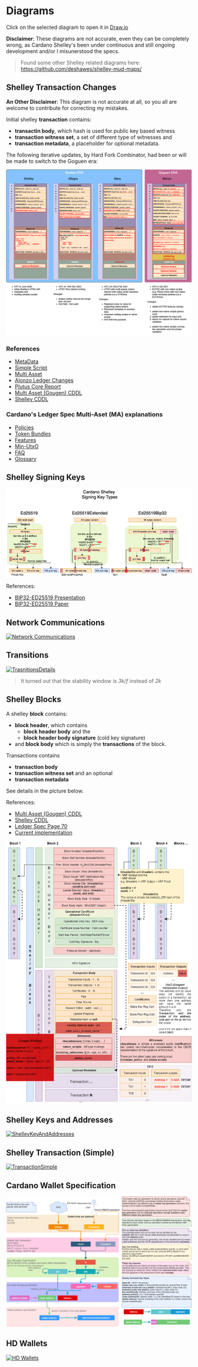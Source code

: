 # Diagrams

Click on the selected diagram to open it in [Draw.io](https://draw.io)


__Disclaimer__: These diagrams are not accurate, even they can be completely wrong, as Cardano Shelley's been under continuous and still ongoing development and/or I misunerstood the specs.


> Found some other Shelley related diagrams here:
https://github.com/deshawes/shelley-mud-maps/

## Shelley Transaction Changes

__An Other Disclaimer__: This diagram is not accurate at all, so you all are welcome to contribute for correcting my mistakes.


Initial shelley **transaction** contains:
- **transactin body**, which hash is used for public key based witness
- **transaction witness set**, a set of different type of witnesses and
- **transaction metadata**, a placeholder for optional metadata.

The following iterative updates, by Hard Fork Combinator, had been or will be made to switch to the Goguen era:

[![ShelleyTransaction](https://github.com/ilap/ShelleyStuffs/blob/master/images/ShelleyTransactionChanges4Gougen.png)](https://app.diagrams.net/#Uhttps%3A%2F%2Fraw.githubusercontent.com%2Filap%2FShelleyStuffs%2Fmaster%2Fdiagrams%2FShelleyTransactionChanges4Gougen.drawio)

### References

- [MetaData](https://github.com/input-output-hk/cardano-node/blob/b82e6c780937a8e9570915248c3d825e8211ab3d/doc/reference/tx-metadata.md)
- [Simple Script](https://github.com/input-output-hk/cardano-node/blob/b82e6c780937a8e9570915248c3d825e8211ab3d/doc/reference/simple-scripts.md)
- [Multi Asset](https://github.com/input-output-hk/cardano-node/blob/b82e6c780937a8e9570915248c3d825e8211ab3d/doc/reference/multi-assets.md)
- [Alonzo Ledger Changes](https://hydra.iohk.io/job/Cardano/cardano-ledger-specs/specs.alonzo-ledger/latest/download/1/alonzo-changes.pdf)
- [Plutus Core Report](https://hydra.iohk.io/job/Cardano/plutus/darwin.docs.plutus-report/latest/download-by-type/doc-pdf/plutus)
- [Multi Asset (Gougen) CDDL](https://github.com/input-output-hk/cardano-ledger-specs/blob/master/shelley-ma/shelley-ma-test/cddl-files/shelley-ma.cddl)
- [Shelley CDDL](https://github.com/input-output-hk/cardano-ledger-specs/blob/c4aab5045977ab2bf45a27f5804cfcbe2509fc5e/shelley/chain-and-ledger/shelley-spec-ledger-test/cddl-files/shelley.cddl#L3)

### Cardano's Ledger Spec Multi-Aset (MA) explanations

- [Policies](https://github.com/input-output-hk/cardano-ledger-specs/tree/master/doc/explanations/policies.rst)
- [Token Bundles](https://github.com/input-output-hk/cardano-ledger-specs/tree/master/doc/explanations/token-bundles.rst)
- [Features](https://github.com/input-output-hk/cardano-ledger-specs/tree/master/doc/explanations/features.rst)
- [Min-UtxO](https://github.com/input-output-hk/cardano-ledger-specs/tree/master/doc/explanations/min-utxo.rst)
- [FAQ](https://github.com/input-output-hk/cardano-ledger-specs/tree/master/doc/explanations/faq.rst)
- [Glossary](https://github.com/input-output-hk/cardano-ledger-specs/tree/master/doc/explanations/glossary.rst)

## Shelley Signing Keys

[![SigningKeys](/images/SigningKeyTypes.png)](https://app.diagrams.net/#Uhttps%3A%2F%2Fraw.githubusercontent.com%2Filap%2FShelleyStuffs%2Fmaster%2Fdiagrams%2FEd25519%20Types.drawio)

References:
- [BIP32-ED25519 Presentation](https://datatracker.ietf.org/meeting/interim-2017-cfrg-01/materials/slides-interim-2017-cfrg-01-sessa-bip32-ed25519/)
- [BIP32-ED25519 Paper](https://drive.google.com/open?id=0ByMtMw2hul0EMFJuNnZORDR2NDA)

## Network Communications
[![Network Communications](/images/Shelley_Network_Communications.png)](https://app.diagrams.net/#Uhttps%3A%2F%2Fraw.githubusercontent.com%2Filap%2FShelleyStuffs%2Fmaster%2Fdiagrams%2FNetwork_Communications.drawio)

## Transitions
[![TrasnitionsDetails](images/Transitions_details.png)](https://app.diagrams.net/#Uhttps%3A%2F%2Fraw.githubusercontent.com%2Filap%2FShelleyStuffs%2Fmaster%2Fdiagrams%2FTransitions_details.drawio)

> It turned out that the stability window is _3k/f_ instead of _2k_

## Shelley Blocks

A shelley **block** contains:
- **block header**, which contains
    - **block header body** and the
    - **block header body signature** (cold key signature)
- and **block body** which is simply the **transactions** of the block.

Transactions contains
- **transaction body**
- **transaction witness set** and an optional
- **transaction metadata** 

See details in the picture below.

References: 
- [Multi Asset (Gougen) CDDL](https://github.com/input-output-hk/cardano-ledger-specs/blob/master/shelley-ma/shelley-ma-test/cddl-files/shelley-ma.cddl)
- [Shelley CDDL](https://github.com/input-output-hk/cardano-ledger-specs/blob/c4aab5045977ab2bf45a27f5804cfcbe2509fc5e/shelley/chain-and-ledger/shelley-spec-ledger-test/cddl-files/shelley.cddl#L3)
- [Ledger Spec Page 70](https://hydra.iohk.io/job/Cardano/cardano-ledger-specs/shelleyLedgerSpec/latest-finished/download/1)
- [Current implementation](https://github.com/input-output-hk/cardano-ledger-specs/blob/master/shelley/chain-and-ledger/executable-spec/src/Shelley/Spec/Ledger/BlockChain.hs)


[![ShelleyBlock](images/ShelleyBlock.png)](https://app.diagrams.net/#Uhttps%3A%2F%2Fraw.githubusercontent.com%2Filap%2FShelleyStuffs%2Fmaster%2Fdiagrams%2FShelleyBlock.drawio)

## Shelley Keys and Addresses
[![ShelleyKeyAndAddresses](images/ShelleyKeyAndAddresses.png)](https://app.diagrams.net/#Uhttps%3A%2F%2Fraw.githubusercontent.com%2Filap%2FShelleyStuffs%2Fmaster%2Fdiagrams%2FWallet_Specification.drawio)

## Shelley Transaction (Simple)
[![TransactionSimple](images/Transaction_simple.png)](https://app.diagrams.net/#Uhttps%3A%2F%2Fraw.githubusercontent.com%2Filap%2FShelleyStuffs%2Fmaster%2Fdiagrams%2Fransaction_simple.drawio)

## Cardano Wallet Specification

[![WalletSpecification](images/Wallet_Specification.png)](https://app.diagrams.net/#Uhttps%3A%2F%2Fraw.githubusercontent.com%2Filap%2FShelleyStuffs%2Fmaster%2Fdiagrams%2FWallet_Specification.drawio)

## HD Wallets 

[![HD Wallets](images/HW_wallets.png)](https://app.diagrams.net/#Uhttps%3A%2F%2Fraw.githubusercontent.com%2Filap%2FShelleyStuffs%2Fmaster%2Fdiagrams%2FHW_wallets.drawio)
